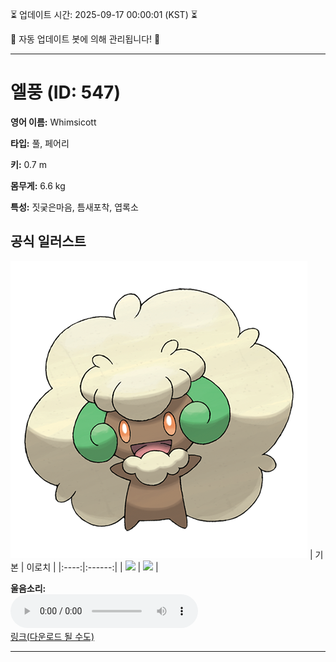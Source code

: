 
⏳ 업데이트 시간: 2025-09-17 00:00:01 (KST) ⏳

🤖 자동 업데이트 봇에 의해 관리됩니다! 🤖

---

# 엘풍 (ID: 547)
**영어 이름:** Whimsicott

**타입:** 풀, 페어리

**키:** 0.7 m

**몸무게:** 6.6 kg

**특성:** 짓궂은마음, 틈새포착, 엽록소

## 공식 일러스트
![](https://raw.githubusercontent.com/PokeAPI/sprites/master/sprites/pokemon/other/official-artwork/547.png)
| 기본 | 이로치 |
|:----:|:------:|
| <img src="http://play.pokemonshowdown.com/sprites/ani/whimsicott.gif" width="200"> | <img src="http://play.pokemonshowdown.com/sprites/ani-shiny/whimsicott.gif" width="200"> |

**울음소리:**<br><audio controls src="https://raw.githubusercontent.com/PokeAPI/cries/main/cries/pokemon/latest/547.ogg"></audio><br> [링크(다운로드 될 수도)](https://raw.githubusercontent.com/PokeAPI/cries/main/cries/pokemon/latest/547.ogg)


---
